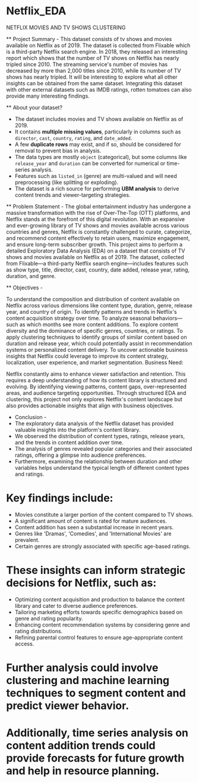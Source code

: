 # Netflix_EDA
NETFLIX MOVIES AND TV SHOWS CLUSTERING

** Project Summary -
This dataset consists of tv shows and movies available on Netflix as of 2019. The dataset is collected from Flixable which is a third-party Netflix search engine. In 2018, they released an interesting report which shows that the number of TV shows on Netflix has nearly tripled since 2010. The streaming service's number of movies has decreased by more than 2,000 titles since 2010, while its number of TV shows has nearly tripled. It will be interesting to explore what all other insights can be obtained from the same dataset.
Integrating this dataset with other external datasets such as IMDB ratings, rotten tomatoes can also provide many interesting findings.

** About your dataset?

* The dataset includes movies and TV shows available on Netflix as of 2019.
* It contains **multiple missing values**, particularly in columns such as `director`, `cast`, `country`, `rating`, and `date_added`.
* A few **duplicate rows** may exist, and if so, should be considered for removal to prevent bias in analysis.
* The data types are mostly `object` (categorical), but some columns like `release_year` and `duration` can be converted for numerical or time-series analysis.
* Features such as `listed_in` (genre) are multi-valued and will need preprocessing (like splitting or exploding).
* The dataset is a rich source for performing **UBM analysis** to derive content trends and viewer-targeting strategies.


** Problem Statement - 
The global entertainment industry has undergone a massive transformation with the rise of Over-The-Top (OTT) platforms, and Netflix stands at the forefront of this digital revolution. With an expansive and ever-growing library of TV shows and movies available across various countries and genres, Netflix is constantly challenged to curate, categorize, and recommend content effectively to retain users, maximize engagement, and ensure long-term subscriber growth.
This project aims to perform a detailed Exploratory Data Analysis (EDA) on a dataset that consists of TV shows and movies available on Netflix as of 2019. The dataset, collected from Flixable—a third-party Netflix search engine—includes features such as show type, title, director, cast, country, date added, release year, rating, duration, and genre.

** Objectives -

To understand the composition and distribution of content available on Netflix across various dimensions like content type, duration, genre, release year, and country of origin.
To identify patterns and trends in Netflix's content acquisition strategy over time.
To analyze seasonal behaviors—such as which months see more content additions.
To explore content diversity and the dominance of specific genres, countries, or ratings.
To apply clustering techniques to identify groups of similar content based on duration and release year, which could potentially assist in recommendation systems or personalized content delivery.
To uncover actionable business insights that Netflix could leverage to improve its content strategy, localization, user experience, and market segmentation.
Business Need:

Netflix constantly aims to enhance viewer satisfaction and retention. This requires a deep understanding of how its content library is structured and evolving. By identifying viewing patterns, content gaps, over-represented areas, and audience targeting opportunities.
Through structured EDA and clustering, this project not only explores Netflix's content landscape but also provides actionable insights that align with business objectives.

* Conclusion -
* The exploratory data analysis of the Netflix dataset has provided valuable insights into the platform's content library.
* We observed the distribution of content types, ratings, release years, and the trends in content addition over time.
* The analysis of genres revealed popular categories and their associated ratings, offering a glimpse into audience preferences.
* Furthermore, examining the relationship between duration and other variables helps understand the typical length of different content types and ratings.

# Key findings include:
- Movies constitute a larger portion of the content compared to TV shows.
- A significant amount of content is rated for mature audiences.
- Content addition has seen a substantial increase in recent years.
- Genres like 'Dramas', 'Comedies', and 'International Movies' are prevalent.
- Certain genres are strongly associated with specific age-based ratings.

# These insights can inform strategic decisions for Netflix, such as:
- Optimizing content acquisition and production to balance the content library and cater to diverse audience preferences.
- Tailoring marketing efforts towards specific demographics based on genre and rating popularity.
- Enhancing content recommendation systems by considering genre and rating distributions.
- Refining parental control features to ensure age-appropriate content access.

# Further analysis could involve clustering and machine learning techniques to segment content and predict viewer behavior.
# Additionally, time series analysis on content addition trends could provide forecasts for future growth and help in resource planning.


